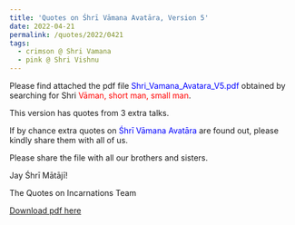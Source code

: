 ```yaml
---
title: 'Quotes on Śhrī Vāmana Avatāra, Version 5'
date: 2022-04-21
permalink: /quotes/2022/0421
tags:
  - crimson @ Shri Vamana
  - pink @ Shri Vishnu
---
```


Please find attached the pdf file <font color="blue">Shri_Vamana_Avatara_V5.pdf</font> obtained by searching for Shri <font color="red">Vāman, short man, small man</font>.   

This version has quotes from 3 extra talks.

If by chance extra quotes on <font color="blue">Śhrī Vāmana Avatāra</font> are found out, please kindly share them with all of us.  

Please share the file with all our brothers and sisters.  

Jay Śhrī Mātājī!  

The Quotes on Incarnations Team  

[Download pdf here](http://seven-teams.github.io/files/Shri_Vamana_Avatara_V5.pdf)